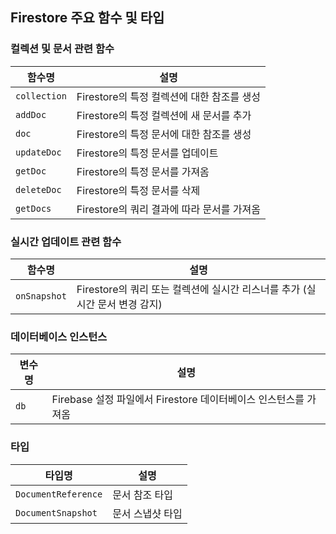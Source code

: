 ## Firestore 주요 함수 및 타입

### 컬렉션 및 문서 관련 함수

| 함수명 | 설명 |
|--------|------|
| `collection` | Firestore의 특정 컬렉션에 대한 참조를 생성 |
| `addDoc` | Firestore의 특정 컬렉션에 새 문서를 추가 |
| `doc` | Firestore의 특정 문서에 대한 참조를 생성 |
| `updateDoc` | Firestore의 특정 문서를 업데이트 |
| `getDoc` | Firestore의 특정 문서를 가져옴 |
| `deleteDoc` | Firestore의 특정 문서를 삭제 |
| `getDocs` | Firestore의 쿼리 결과에 따라 문서를 가져옴 |


### 실시간 업데이트 관련 함수

| 함수명 | 설명 |
|--------|------|
| `onSnapshot` | Firestore의 쿼리 또는 컬렉션에 실시간 리스너를 추가 (실시간 문서 변경 감지) |


### 데이터베이스 인스턴스

| 변수명 | 설명 |
|--------|------|
| `db` | Firebase 설정 파일에서 Firestore 데이터베이스 인스턴스를 가져옴 |


### 타입

| 타입명 | 설명 |
|--------|------|
| `DocumentReference` | 문서 참조 타입 |
| `DocumentSnapshot` | 문서 스냅샷 타입 |
